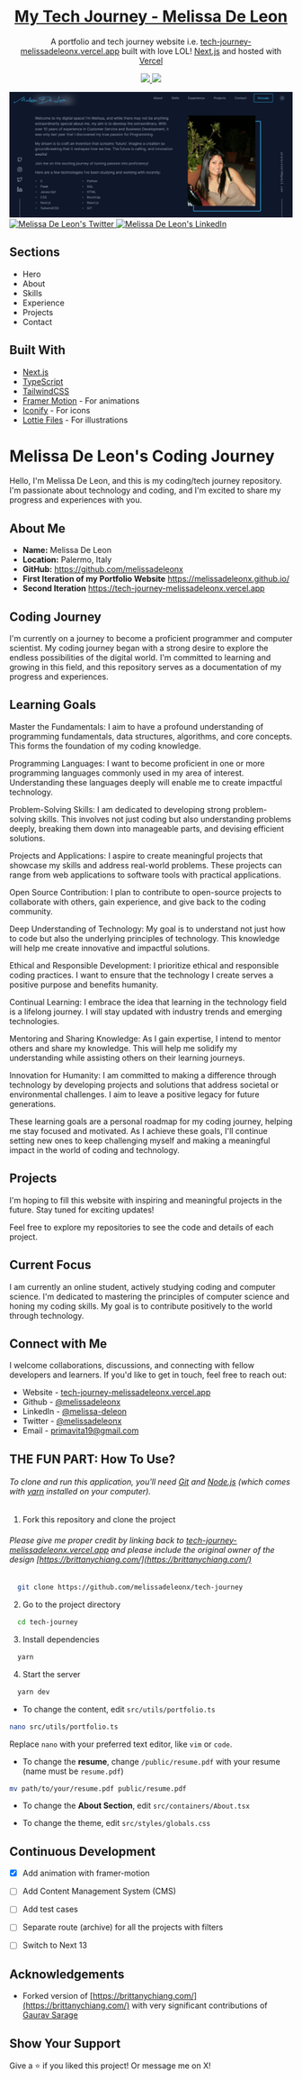 <h1 align="center">
<a href="https://tech-journey-melissadeleonx.vercel.app" target="_blank">My Tech Journey - Melissa De Leon</a>
</h1>

<p align="center">
  A portfolio and tech journey website i.e. <a href="https://tech-journey-melissadeleonx.vercel.app" target="_blank">tech-journey-melissadeleonx.vercel.app</a> built with love LOL! <a href="https://nextjs.org/" target="_blank">Next.js</a> and hosted with <a href="https://vercel.com/" target="_blank">Vercel</a>
</p>

<p align="center">
  <a href="https://choosealicense.com/licenses/mit/">
    <img src="https://img.shields.io/badge/License-MIT-brightgreen"/ >
  </a>
  <img src="https://img.shields.io/badge/Version-1.3.1-blue"/ >
</p>  

![melissadeleonx-techjourney-portfolio](https://raw.githubusercontent.com/melissadeleonx/tech-journey/main/public/melissadeleonx-techjourney.png)
<a href="https://twitter.com/melissadeleonx">
    <img src="https://img.shields.io/badge/follow-%40melissadeleonx%203.5k+-1DA1F2?label=XTwitter&logo=twitter&style=for-the-badge&color=blue" alt="Melissa De Leon's Twitter"/>
  </a>
  <a href="https://www.linkedin.com/in/melissadeleonx/">
    <img src="https://img.shields.io/badge/LinkedIn-melissadeleonx-blue?style=for-the-badge&logo=linkedin" alt="Melissa De Leon's LinkedIn"/>
</a>

## Sections

- Hero
- About
- Skills
- Experience
- Projects
- Contact

## Built With

- [Next.js](https://nextjs.org/)
- [TypeScript](https://www.typescriptlang.org/)
- [TailwindCSS](https://tailwindcss.com/)
- [Framer Motion](https://www.framer.com/motion/) - For animations
- [Iconify](https://icon-sets.iconify.design/) - For icons
- [Lottie Files](https://lottiefiles.com/) - For illustrations

# Melissa De Leon's Coding Journey

Hello, I'm Melissa De Leon, and this is my coding/tech journey repository. I'm passionate about technology and coding, and I'm excited to share my progress and experiences with you.

## About Me

- **Name:** Melissa De Leon
- **Location:** Palermo, Italy
- **GitHub:** https://github.com/melissadeleonx
- **First Iteration of my Portfolio Website** https://melissadeleonx.github.io/
- **Second Iteration** https://tech-journey-melissadeleonx.vercel.app

## Coding Journey

I'm currently on a journey to become a proficient programmer and computer scientist. My coding journey began with a strong desire to explore the endless possibilities of the digital world. I'm committed to learning and growing in this field, and this repository serves as a documentation of my progress and experiences.

## Learning Goals

Master the Fundamentals: I aim to have a profound understanding of programming fundamentals, data structures, algorithms, and core concepts. This forms the foundation of my coding knowledge.

Programming Languages: I want to become proficient in one or more programming languages commonly used in my area of interest. Understanding these languages deeply will enable me to create impactful technology.

Problem-Solving Skills: I am dedicated to developing strong problem-solving skills. This involves not just coding but also understanding problems deeply, breaking them down into manageable parts, and devising efficient solutions.

Projects and Applications: I aspire to create meaningful projects that showcase my skills and address real-world problems. These projects can range from web applications to software tools with practical applications.

Open Source Contribution: I plan to contribute to open-source projects to collaborate with others, gain experience, and give back to the coding community.

Deep Understanding of Technology: My goal is to understand not just how to code but also the underlying principles of technology. This knowledge will help me create innovative and impactful solutions.

Ethical and Responsible Development: I prioritize ethical and responsible coding practices. I want to ensure that the technology I create serves a positive purpose and benefits humanity.

Continual Learning: I embrace the idea that learning in the technology field is a lifelong journey. I will stay updated with industry trends and emerging technologies.

Mentoring and Sharing Knowledge: As I gain expertise, I intend to mentor others and share my knowledge. This will help me solidify my understanding while assisting others on their learning journeys.

Innovation for Humanity: I am committed to making a difference through technology by developing projects and solutions that address societal or environmental challenges. I aim to leave a positive legacy for future generations.

These learning goals are a personal roadmap for my coding journey, helping me stay focused and motivated. As I achieve these goals, I'll continue setting new ones to keep challenging myself and making a meaningful impact in the world of coding and technology.

## Projects

I'm hoping to fill this website with inspiring and meaningful projects in the future. Stay tuned for exciting updates!

Feel free to explore my repositories to see the code and details of each project.

## Current Focus

I am currently an online student, actively studying coding and computer science. I'm dedicated to mastering the principles of computer science and honing my coding skills. My goal is to contribute positively to the world through technology.

## Connect with Me

I welcome collaborations, discussions, and connecting with fellow developers and learners. If you'd like to get in touch, feel free to reach out:

- Website - [tech-journey-melissadeleonx.vercel.app](https://tech-journey-melissadeleonx.vercel.app/)
- Github - [@melissadeleonx](https://github.com/melissadeleonx)
- LinkedIn - [@melissa-deleon](https://www.linkedin.com/in/melissadeleonx/)
- Twitter - [@melissadeleonx](https://twitter.com/melissadeleonX)
- Email - [primavita19@gmail.com](mailto:primavita19@gmail.com)

## THE FUN PART: How To Use?

###### To clone and run this application, you'll need [Git](https://git-scm.com) and [Node.js](https://nodejs.org/en/download/) (which comes with [yarn](https://yarnpkg.com) installed on your computer).

1. Fork this repository and clone the project

###### Please give me proper credit by linking back to [tech-journey-melissadeleonx.vercel.app](https://tech-journey-melissadeleonx.vercel.app/) and please include the original owner of the design [https://brittanychiang.com/](https://brittanychiang.com/)

```bash
  git clone https://github.com/melissadeleonx/tech-journey
```

2. Go to the project directory

```bash
  cd tech-journey
```

3. Install dependencies

```bash
  yarn
```

4. Start the server

```bash
  yarn dev
```

- To change the content, edit `src/utils/portfolio.ts`
```bash
nano src/utils/portfolio.ts
```

Replace `nano` with your preferred text editor, like `vim` or `code`.


- To change the **resume**, change `/public/resume.pdf` with your resume (name must be `resume.pdf`)
```bash
mv path/to/your/resume.pdf public/resume.pdf
```

- To change the **About Section**, edit `src/containers/About.tsx`


- To change the theme, edit `src/styles/globals.css`

## Continuous Development

- [x] Add animation with framer-motion
- [ ] Add Content Management System (CMS)
- [ ] Add test cases
- [ ] Separate route (archive) for all the projects with filters
- [ ] Switch to Next 13



## Acknowledgements

- Forked version of [https://brittanychiang.com/](https://brittanychiang.com/) with very significant contributions of [Gaurav Sarage](https://github.com/gaurav-sarage/gauravsarage/)

## Show Your Support

Give a ⭐️ if you liked this project! Or message me on X!
